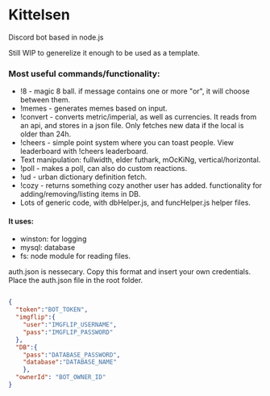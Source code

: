 # Kittelsen
Discord bot based in node.js

Still WIP to generelize it enough to be used as a template.

### Most useful commands/functionality:

* !8 - magic 8 ball. if message contains one or more "or", it will choose between them.
* !memes - generates memes based on input. 
* !convert - converts metric/imperial, as well as currencies. It reads from an api, and stores in a json file. Only fetches new data if the local is older than 24h.
* !cheers - simple point system where you can toast people. View leaderboard with !cheers leaderboard.
* Text manipulation: fullwidth, elder futhark, mOcKiNg, vertical/horizontal.
* !poll - makes a poll, can also do custom reactions.
* !ud - urban dictionary definition fetch.
* !cozy - returns something cozy another user has added. functionality for adding/removing/listing items in DB. 
* Lots of generic code, with dbHelper.js, and funcHelper.js helper files.


#### It uses:
* winston: for logging
* mysql: database
* fs: node module for reading files.


auth.json is nessecary. Copy this format and insert your own credentials. Place the auth.json file in the root folder.
```json

{
  "token":"BOT_TOKEN",   
  "imgflip":{
    "user":"IMGFLIP_USERNAME",
    "pass":"IMGFLIP_PASSWORD"
  },
  "DB":{
    "pass":"DATABASE_PASSWORD",
    "database":"DATABASE_NAME"
    },
  "ownerId": "BOT_OWNER_ID"
}
```
